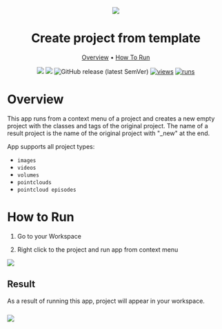 <div align="center" markdown>
<img src="https://user-images.githubusercontent.com/115161827/225105863-a8dab5d3-1d9b-443a-bfd7-4b7401adb737.jpg"/>  

# Create project from template

<p align="center">
  <a href="#Overview">Overview</a> •
  <a href="#How-To-Run">How To Run</a>
</p>

[![](https://img.shields.io/badge/supervisely-ecosystem-brightgreen)](https://ecosystem.supervise.ly/apps/supervisely-ecosystem/create-project-from-template)
[![](https://img.shields.io/badge/slack-chat-green.svg?logo=slack)](https://supervise.ly/slack)
![GitHub release (latest SemVer)](https://img.shields.io/github/v/release/supervisely-ecosystem/create-project-from-template)
[![views](https://app.supervise.ly/img/badges/views/supervisely-ecosystem/create-project-from-template.png)](https://supervise.ly)
[![runs](https://app.supervise.ly/img/badges/runs/supervisely-ecosystem/ccreate-project-from-template.png)](https://supervise.ly)

</div>

# Overview

This app runs from a context menu of a project and creates a new empty project with the classes and tags of the original project. The name of a result project is the name of the original project with "_new" at the end.

App supports all project types: 
* `images`
* `videos`
* `volumes`
* `pointclouds`
* `pointcloud episodes`

# How to Run

1. Go to your Workspace

2. Right click to the project and run app from context menu

<img src="xxx" >

## Result

As a result of running this app, project will appear in your workspace.

<img src="https://user-images.githubusercontent.com/115161827/225117754-7cb6700d-9f1b-4b3b-ad04-9cac18f80fe8.png"  style='padding-top: 10px'>
